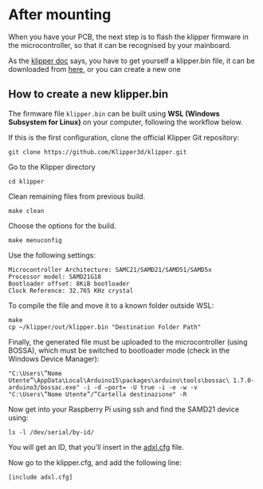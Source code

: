 # After mounting

When you have your PCB, the next step is to flash the klipper firmware in the microcontroller, so that it can be recognised by your mainboard.

As the [klipper doc](https://www.klipper3d.org/Installation.html?h=flashing+klipper#building-and-flashing-the-micro-controller) says, you have to get yourself a klipper.bin file, it can be downloaded from [here](Firmware), or you can create a new one

## How to create a new klipper.bin

The firmware file `klipper.bin` can be built using **WSL (Windows Subsystem for Linux)** on your computer, following the workflow below.

If this is the first configuration, clone the official Klipper Git repository:

```
git clone https://github.com/Klipper3d/klipper.git
```

Go to the Klipper directory
```
cd klipper
```
Clean remaining files from previous build.
```
make clean
```
Choose the options for the build.
```
make menuconfig
```
Use the following settings:
```
Microcontroller Architecture: SAMC21/SAMD21/SAMD51/SAMD5x	
Processor model: SAMD21G18	
Bootloader offset: 8KiB bootloader	
Clock Reference: 32.765 KHz crystal
```

To compile the file and move it to a known folder outside WSL:

```
make
cp ~/klipper/out/klipper.bin "Destination Folder Path"
```
Finally, the generated file must be uploaded to the microcontroller (using BOSSA), which must be switched to bootloader mode (check in the Windows Device Manager):

```
"C:\Users\”Nome Utente”\AppData\Local\Arduino15\packages\arduino\tools\bossac\ 1.7.0-arduino3/bossac.exe" -i -d –port= -U true -i -e -w -v 
"C:\Users\”Nome Utente”/”Cartella destinazione" -R

```

Now get into your Raspberry Pi using ssh and find the SAMD21 device using:

```
ls -l /dev/serial/by-id/
```

You will get an ID, that you'll insert in the [adxl.cfg](Firmware/adxl.cfg.txt) file.

Now go to the klipper.cfg, and add the following line:

```
[include adxl.cfg]
```


